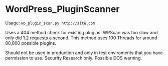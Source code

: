 # WordPress_PluginScanner

Usage: `wp_plugin_scan.py http://site.com`

Uses a 404 method check for existing plugins. WPScan was too slow and only did 1.2 requests a second. This method uses 100 Threads for around 80,000 possible plugins.

 Should not be used in production and only in test enviroments that you have permission to use. Security Research only. Possible DOS warning.
